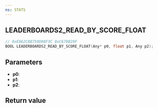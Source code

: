 ```yaml
---
ns: STATS
---
```

## LEADERBOARDS2_READ_BY_SCORE_FLOAT

```c
// 0xE662C8B759D08F3C 0xC678B29F
BOOL LEADERBOARDS2_READ_BY_SCORE_FLOAT(Any* p0, float p1, Any p2);
```


## Parameters
* **p0**: 
* **p1**: 
* **p2**: 

## Return value
